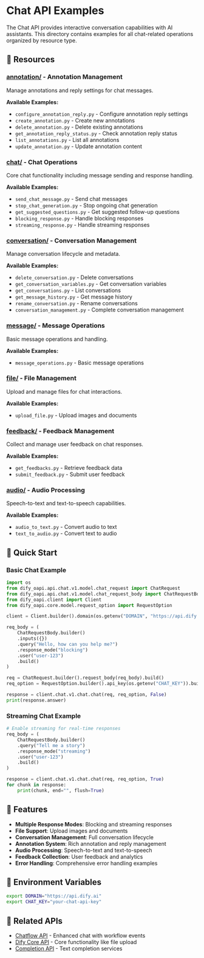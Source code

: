 # Chat API Examples

The Chat API provides interactive conversation capabilities with AI assistants. This directory contains examples for all chat-related operations organized by resource type.

## 📁 Resources

### [annotation/](./annotation/) - Annotation Management
Manage annotations and reply settings for chat messages.

**Available Examples:**
- `configure_annotation_reply.py` - Configure annotation reply settings
- `create_annotation.py` - Create new annotations
- `delete_annotation.py` - Delete existing annotations
- `get_annotation_reply_status.py` - Check annotation reply status
- `list_annotations.py` - List all annotations
- `update_annotation.py` - Update annotation content

### [chat/](./chat/) - Chat Operations
Core chat functionality including message sending and response handling.

**Available Examples:**
- `send_chat_message.py` - Send chat messages
- `stop_chat_generation.py` - Stop ongoing chat generation
- `get_suggested_questions.py` - Get suggested follow-up questions
- `blocking_response.py` - Handle blocking responses
- `streaming_response.py` - Handle streaming responses

### [conversation/](./conversation/) - Conversation Management
Manage conversation lifecycle and metadata.

**Available Examples:**
- `delete_conversation.py` - Delete conversations
- `get_conversation_variables.py` - Get conversation variables
- `get_conversations.py` - List conversations
- `get_message_history.py` - Get message history
- `rename_conversation.py` - Rename conversations
- `conversation_management.py` - Complete conversation management

### [message/](./message/) - Message Operations
Basic message operations and handling.

**Available Examples:**
- `message_operations.py` - Basic message operations

### [file/](./file/) - File Management
Upload and manage files for chat interactions.

**Available Examples:**
- `upload_file.py` - Upload images and documents

### [feedback/](./feedback/) - Feedback Management
Collect and manage user feedback on chat responses.

**Available Examples:**
- `get_feedbacks.py` - Retrieve feedback data
- `submit_feedback.py` - Submit user feedback

### [audio/](./audio/) - Audio Processing
Speech-to-text and text-to-speech capabilities.

**Available Examples:**
- `audio_to_text.py` - Convert audio to text
- `text_to_audio.py` - Convert text to audio

## 🚀 Quick Start

### Basic Chat Example

```python
import os
from dify_oapi.api.chat.v1.model.chat_request import ChatRequest
from dify_oapi.api.chat.v1.model.chat_request_body import ChatRequestBody
from dify_oapi.client import Client
from dify_oapi.core.model.request_option import RequestOption

client = Client.builder().domain(os.getenv("DOMAIN", "https://api.dify.ai")).build()

req_body = (
    ChatRequestBody.builder()
    .inputs({})
    .query("Hello, how can you help me?")
    .response_mode("blocking")
    .user("user-123")
    .build()
)

req = ChatRequest.builder().request_body(req_body).build()
req_option = RequestOption.builder().api_key(os.getenv("CHAT_KEY")).build()

response = client.chat.v1.chat.chat(req, req_option, False)
print(response.answer)
```

### Streaming Chat Example

```python
# Enable streaming for real-time responses
req_body = (
    ChatRequestBody.builder()
    .query("Tell me a story")
    .response_mode("streaming")
    .user("user-123")
    .build()
)

response = client.chat.v1.chat.chat(req, req_option, True)
for chunk in response:
    print(chunk, end="", flush=True)
```

## 🔧 Features

- **Multiple Response Modes**: Blocking and streaming responses
- **File Support**: Upload images and documents
- **Conversation Management**: Full conversation lifecycle
- **Annotation System**: Rich annotation and reply management
- **Audio Processing**: Speech-to-text and text-to-speech
- **Feedback Collection**: User feedback and analytics
- **Error Handling**: Comprehensive error handling examples

## 📖 Environment Variables

```bash
export DOMAIN="https://api.dify.ai"
export CHAT_KEY="your-chat-api-key"
```

## 🔗 Related APIs

- [Chatflow API](../chatflow/) - Enhanced chat with workflow events
- [Dify Core API](../dify/) - Core functionality like file upload
- [Completion API](../completion/) - Text completion services